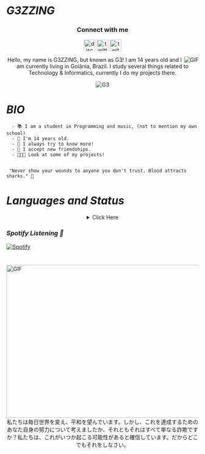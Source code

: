 #                                                                    *G3ZZING*

<h3 align="center">Connect with me</h3>
<p align="center">
<a href="/" target="blank"><img align="center" src="https://simpleicons.org/icons/discord.svg" alt="discord" height="30" width="30"/></a>
<a href="https://twitter.com/@not" target="blank"><img align="center" src="https://simpleicons.org/icons/twitter.svg" alt="twitter" height="30" width="30"/></a>
<a href="https://twitch.tv/yg3zzing" target="blank"><img align="center" src="https://simpleicons.org/icons/twitch.svg" alt="twitch" height="30" width="30"/></a>
</p>

<img align="right" alt="GIF" src="https://media.discordapp.net/attachments/733313847489855569/791011795770277908/8b3f1ba4f3750c2bf44301a831da2ccc.jpg?width=473&height=473" />

<p align="center">Hello, my name is G3ZZING, but known as G3!  I am 14 years old and I am currently living in Goiânia, Brazil. I study several things related to Technology & Informatics, currently I do my projects there.</p>

<p align="center"> <img src="https://komarev.com/ghpvc/?username=G3ZZING&color=001eff" alt="G3" /> </p>

#                                                                    *BIO*

      - 📚 I am a student in Programming and music, (not to mention my own school)
      - 🌳 I'm 14 years old.
      - 🧪 I always try to know more!
      - 📁 I accept new friendships.
      - 👨🏻‍💻 Look at some of my projects!

     
     "Never show your wounds to anyone you don't trust. Blood attracts sharks." 💭


#                                                                    *Languages and Status*

 <details style='text-align: center;' align='center'>
  <summary> Click Here </summary>
  <p style="text-align: center;"align="center">============================================================</p>
  <p style="text-align: center;"align="center"><p style="text-align: center;"align="center"><a href="https://github.com/G3ZZING"><img align="center" src="https://github-readme-stats.vercel.app/api?username=G3ZZING&show_icons=true&include_all_commits=true&show_icons=true&title_color=fff&icon_color=03ff07&text_color=9f9f9f&bg_color=000000" alt="G3ZZING stats" /></a></p>
  <p style="text-align: center;"align="center"><a href="https://github.com/G3ZZING?tab=repositories"><img align="center" src="https://github-readme-stats.vercel.app/api/top-langs/?username=G3ZZING&layout=compact&show_icons=true&title_color=fff&icon_color=79ff97&text_color=9f9f9f&bg_color=000000" /></a></p>
  <p style="text-align: center;"align="center">============================================================</p>
</details>

### *Spotify Listening 🎵*
[![Spotify](https://now-playing-codestackr.vercel.app/api/spotify-playing)](https://open.spotify.com/user/G3ZZING)

#

# 

<img align="right" alt="GIF" height="400" width="800" src="https://media.discordapp.net/attachments/708003453351231560/789531149038387210/9d37e9ab4fa26437516983a513237f03.gif?width=473&height=473" />
  <br>
  <p align="center"> 私たちは毎日世界を変え、平和を望んでいます。しかし、これを達成するためのあなた自身の努力について考えましたか、それともそれはすべて単なる詐欺ですか？私たちは、これがいつか起こる可能性があると確信しています。だからどこでもそれをしなさい。
</p>
  




